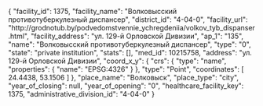{
    "facility_id": 1375,
    "facility_name": "Волковысский противотуберкулезный диспансер",
    "district_id": "4-04-0",
    "facility_url": "http:\/\/grodnotub.by\/podvedomstvennie_ychregdeniia\/volkov_tyb_dispanser.html",
    "facility_address": "ул. 129-й Орловской Дивизии",
    "ap_1": "135",
    "name": "Волковысский противотуберкулезный диспансер",
    "type": "0",
    "state": "private institution",
    "stats": [],
    "med_id": 10215758,
    "address": "ул. 129-й Орловской Дивизии",
    "coord_x_y": {
        "crs": {
            "type": "name",
            "properties": {
                "name": "EPSG:4326"
            }
        },
        "type": "Point",
        "coordinates": [
            24.4438,
            53.1506
        ]
    },
    "place_name": "Волковыск",
    "place_type": "city",
    "year_of_closing": null,
    "year_of_opening": "0",
    "healthcare_facility_key": 1375,
    "administrative_division_id": "4-04-0"
}